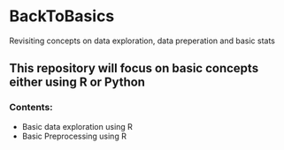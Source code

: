 # BackToBasics
Revisiting concepts on data exploration, data preperation and basic stats

## This repository will focus on basic concepts either using R or Python

### Contents:
- Basic data exploration using R
- Basic Preprocessing using R

